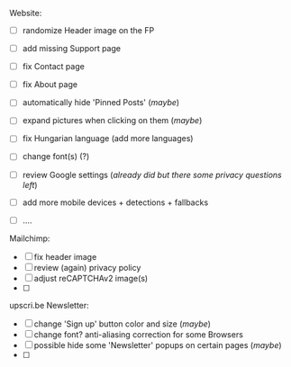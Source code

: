 Website:

- [ ] randomize Header image on the FP
- [ ] add missing Support page
- [ ] fix Contact page
- [ ] fix About page
- [ ] automatically hide 'Pinned Posts' (_maybe_)
- [ ] expand pictures when clicking on them (_maybe_)
- [ ] fix Hungarian language (add more languages)
- [ ] change font(s) (?)
- [ ] review Google settings (_already did but there some privacy questions left_)
- [ ] add more mobile devices + detections + fallbacks
- [ ] ....


Mailchimp:

- [ ] fix header image 
- [ ] review (again) privacy policy
- [ ] adjust reCAPTCHAv2 image(s)
- [ ] 


upscri.be Newsletter:

- [ ] change 'Sign up' button color and size (_maybe_)
- [ ] change font? anti-aliasing correction for some Browsers
- [ ] possible hide some 'Newsletter' popups on certain pages (_maybe_)
- [ ] 